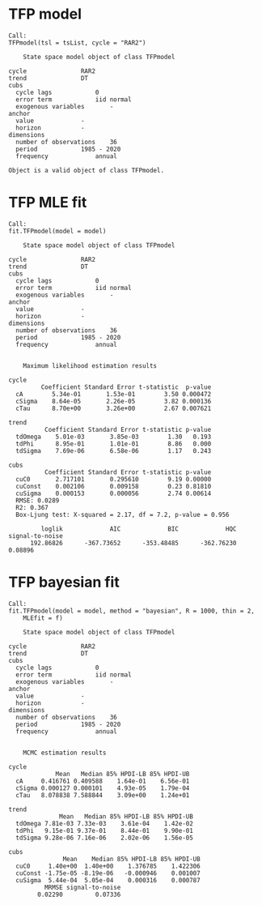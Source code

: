 # TFP model

    Call:
    TFPmodel(tsl = tsList, cycle = "RAR2")
    
    	State space model object of class TFPmodel
    
    cycle 				RAR2
    trend 				DT
    cubs
      cycle lags 			0
      error term			iid normal
      exogenous variables		-
    anchor
      value 			-
      horizon 			-
    dimensions
      number of observations	36
      period 			1985 - 2020
      frequency 			annual
    
    Object is a valid object of class TFPmodel.

# TFP MLE fit

    Call:
    fit.TFPmodel(model = model)
    
    	State space model object of class TFPmodel
    
    cycle 				RAR2
    trend 				DT
    cubs
      cycle lags 			0
      error term			iid normal
      exogenous variables		-
    anchor
      value 			-
      horizon 			-
    dimensions
      number of observations	36
      period 			1985 - 2020
      frequency 			annual
    
    
    	Maximum likelihood estimation results
    
    cycle
             Coefficient Standard Error t-statistic  p-value
      cA        5.34e-01       1.53e-01        3.50 0.000472
      cSigma    8.64e-05       2.26e-05        3.82 0.000136
      cTau      8.70e+00       3.26e+00        2.67 0.007621
    
    trend
              Coefficient Standard Error t-statistic p-value
      tdOmega    5.01e-03       3.85e-03        1.30   0.193
      tdPhi      8.95e-01       1.01e-01        8.86   0.000
      tdSigma    7.69e-06       6.58e-06        1.17   0.243
    
    cubs
              Coefficient Standard Error t-statistic p-value
      cuC0       2.717101       0.295610        9.19 0.00000
      cuConst    0.002106       0.009158        0.23 0.81810
      cuSigma    0.000153       0.000056        2.74 0.00614
      RMSE: 0.0289
      R2: 0.367
      Box-Ljung test: X-squared = 2.17, df = 7.2, p-value = 0.956
    
             loglik             AIC             BIC             HQC signal-to-noise 
          192.86826      -367.73652      -353.48485      -362.76230         0.08896 

# TFP bayesian fit

    Call:
    fit.TFPmodel(model = model, method = "bayesian", R = 1000, thin = 2, 
        MLEfit = f)
    
    	State space model object of class TFPmodel
    
    cycle 				RAR2
    trend 				DT
    cubs
      cycle lags 			0
      error term			iid normal
      exogenous variables		-
    anchor
      value 			-
      horizon 			-
    dimensions
      number of observations	36
      period 			1985 - 2020
      frequency 			annual
    
    
    	MCMC estimation results
    
    cycle
                 Mean   Median 85% HPDI-LB 85% HPDI-UB
      cA     0.416761 0.409588    1.64e-01    6.56e-01
      cSigma 0.000127 0.000101    4.93e-05    1.79e-04
      cTau   8.078838 7.588844    3.09e+00    1.24e+01
    
    trend
                  Mean   Median 85% HPDI-LB 85% HPDI-UB
      tdOmega 7.81e-03 7.33e-03    3.61e-04    1.42e-02
      tdPhi   9.15e-01 9.37e-01    8.44e-01    9.90e-01
      tdSigma 9.28e-06 7.16e-06    2.02e-06    1.56e-05
    
    cubs
                   Mean    Median 85% HPDI-LB 85% HPDI-UB
      cuC0     1.40e+00  1.40e+00    1.376785    1.422306
      cuConst -1.75e-05 -8.19e-06   -0.000946    0.001007
      cuSigma  5.44e-04  5.05e-04    0.000316    0.000787
              MRMSE signal-to-noise 
            0.02290         0.07336 

